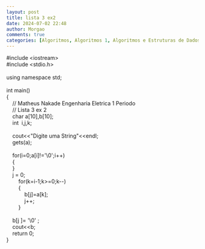 ```yaml
---
layout: post
title: lista 3 ex2
date: 2024-07-02 22:48
author: Morgao
comments: true
categories: [Algoritmos, Algoritmos 1, Algoritmos e Estruturas de Dados, beecrowd, Linguagem C, Programação]
---
```

#include &lt;iostream&gt;<br />#include &lt;stdio.h&gt;<br /><br />using namespace std;<br /><br />int main()<br />{<br />&nbsp;&nbsp;&nbsp; // Matheus Nakade Engenharia Eletrica 1 Periodo<br />&nbsp;&nbsp;&nbsp; // Lista 3 ex 2<br />&nbsp;&nbsp;&nbsp; char a[10],b[10];<br />&nbsp;&nbsp;&nbsp; int&nbsp; i,j,k;<br />&nbsp;&nbsp;&nbsp;&nbsp; <br />&nbsp;&nbsp;&nbsp; cout&lt;&lt;"Digite uma String"&lt;&lt;endl;<br />&nbsp;&nbsp;&nbsp; gets(a);&nbsp; <br /><br />&nbsp;&nbsp;&nbsp; for(i=0;a[i]!='\0';i++)<br />&nbsp;&nbsp;&nbsp; {<br />&nbsp;&nbsp;&nbsp; }<br />&nbsp;&nbsp;&nbsp; j = 0;<br />&nbsp;&nbsp;&nbsp;&nbsp;&nbsp;&nbsp;&nbsp; for(k=i-1;k&gt;=0;k--)<br />&nbsp;&nbsp;&nbsp;&nbsp;&nbsp;&nbsp;&nbsp; {<br />&nbsp;&nbsp;&nbsp;&nbsp;&nbsp;&nbsp;&nbsp;&nbsp;&nbsp;&nbsp;&nbsp; b[j]=a[k];<br />&nbsp;&nbsp;&nbsp;&nbsp;&nbsp;&nbsp;&nbsp;&nbsp;&nbsp;&nbsp;&nbsp; j++;&nbsp;&nbsp;&nbsp;&nbsp;&nbsp;&nbsp; <br />&nbsp;&nbsp;&nbsp;&nbsp;&nbsp;&nbsp;&nbsp; }&nbsp;&nbsp;&nbsp;&nbsp; <br />&nbsp;&nbsp;&nbsp;&nbsp; <br />&nbsp;&nbsp;&nbsp; b[j ]= '\0' ;<br />&nbsp;&nbsp;&nbsp; cout&lt;&lt;b;<br />&nbsp;&nbsp;&nbsp; return 0;<br />}&nbsp;&nbsp; 

